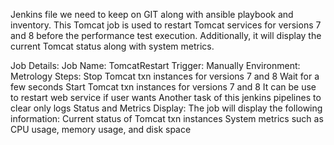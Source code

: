Jenkins file we need to keep on GIT along with ansible playbook and inventory.
This Tomcat job is used to restart Tomcat services for versions 7 and 8 before the performance test execution. Additionally, it will display the current Tomcat status along with system metrics.

Job Details:
  Job Name: TomcatRestart
  Trigger: Manually
  Environment: Metrology
Steps:
  Stop Tomcat txn instances for versions 7 and 8
  Wait for a few seconds
  Start Tomcat txn instances for versions 7 and 8
  It can be use to restart web service if user wants
  Another task of this jenkins pipelines to clear only logs
Status and Metrics Display:
  The job will display the following information:
    Current status of Tomcat txn instances
    System metrics such as CPU usage, memory usage, and disk space
